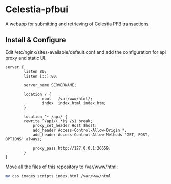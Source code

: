 # Celestia-pfbui

A webapp for submitting and retrieving of Celestia PFB transactions.

## Install & Configure

Edit /etc/nginx/sites-available/default.conf and add the configuration for api proxy and static UI.

```
server {
        listen 80;
        listen [::]:80;

        server_name SERVERNAME;

        location / {
                root   /var/www/html/;
                index  index.html index.htm;
        }

        location ^~ /api/ {
	    rewrite ^/api/(.*)$ /$1 break;
            proxy_set_header Host $host;
            add_header Access-Control-Allow-Origin *;
            add_header Access-Control-Allow-Methods 'GET, POST, OPTIONS' always;

            proxy_pass http://127.0.0.1:26659;
        }
}
```

Move all the files of this repository to /var/www/html:

```bash 
mv css images scripts index.html /var/www/html
```